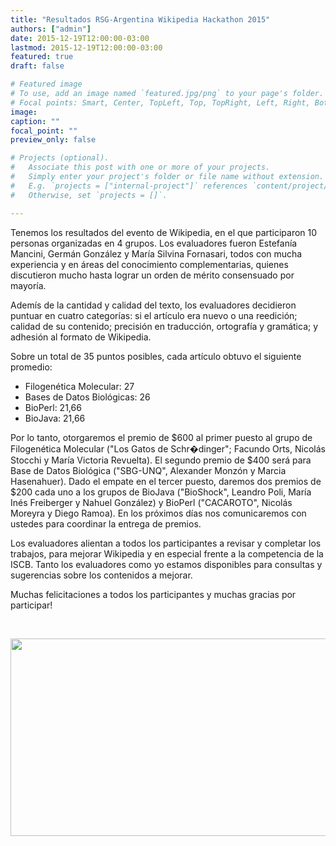 ```yaml
---
title: "Resultados RSG-Argentina Wikipedia Hackathon 2015"
authors: ["admin"]
date: 2015-12-19T12:00:00-03:00
lastmod: 2015-12-19T12:00:00-03:00
featured: true
draft: false

# Featured image
# To use, add an image named `featured.jpg/png` to your page's folder.
# Focal points: Smart, Center, TopLeft, Top, TopRight, Left, Right, BottomLeft, Bottom, BottomRight.
image:
caption: ""
focal_point: ""
preview_only: false

# Projects (optional).
#   Associate this post with one or more of your projects.
#   Simply enter your project's folder or file name without extension.
#   E.g. `projects = ["internal-project"]` references `content/project/deep-learning/index.md`.
#   Otherwise, set `projects = []`.

---
```

Tenemos los resultados del evento de Wikipedia, en el que participaron 10 personas organizadas en 4 grupos. Los evaluadores fueron Estefanía Mancini, Germán González y María Silvina Fornasari, todos con mucha experiencia y en áreas del conocimiento complementarias, quienes discutieron mucho hasta lograr un orden de mérito consensuado por mayoría.



Ademís de la cantidad y calidad del texto, los evaluadores decidieron puntuar en cuatro categorías: si el artículo era nuevo o una reedición; calidad de su contenido; precisión en traducción, ortografía y gramática; y adhesión al formato de Wikipedia.



Sobre un total de 35 puntos posibles, cada artículo obtuvo el siguiente promedio:

<ul>

<li>Filogenética Molecular: 27</li>

<li>Bases de Datos Biológicas: 26</li>

<li>BioPerl: 21,66</li>

<li>BioJava: 21,66</li>

</ul>

Por lo tanto, otorgaremos el premio de $600 al primer puesto al grupo de Filogenética Molecular ("Los Gatos de Schr�dinger"; Facundo Orts, Nicolás Stocchi y María Victoria Revuelta). El segundo premio de $400 será para Base de Datos Biológica ("SBG-UNQ", Alexander Monzón y Marcia Hasenahuer). Dado el empate en el tercer puesto, daremos dos premios de $200 cada uno a los grupos de BioJava ("BioShock", Leandro Poli, María Inés Freiberger y Nahuel González) y BioPerl ("CACAROTO", Nicolás Moreyra y Diego Ramoa). En los próximos días nos comunicaremos con ustedes para coordinar la entrega de premios.



Los evaluadores alientan a todos los participantes a revisar y completar los trabajos, para mejorar Wikipedia y en especial frente a la competencia de la ISCB. Tanto los evaluadores como yo estamos disponibles para consultas y sugerencias sobre los contenidos a mejorar.



Muchas felicitaciones a todos los participantes y muchas gracias por participar!



&nbsp;



<img class="alignnone size-full wp-image-221" src="http://www.rsg-argentina.iscbsc.org/wp-content/uploads/2017/09/bb.png" alt="" width="624" height="316" />